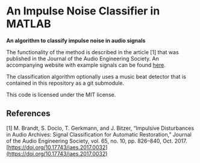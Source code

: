 # An Impulse Noise Classifier in MATLAB
**An algorithm to classify impulse noise in audio signals**

The functionality of the method is described in the article [1] that was published in the Journal of the Audio Engineering Society. An accompanying website with example signals can be found [here](http://matbra.org).

The classification algorithm optionally uses a music beat detector that is contained in this repository as a git submodule.

This code is licensed under the MIT license.

## References

[1] M. Brandt, S. Doclo, T. Gerkmann, and J. Bitzer, “Impulsive Disturbances in Audio Archives: Signal Classification for Automatic Restoration,” Journal of the Audio Engineering Society, vol. 65, no. 10, pp. 826–840, Oct. 2017. [https://doi.org/10.17743/jaes.2017.0032](https://doi.org/10.17743/jaes.2017.0032)

